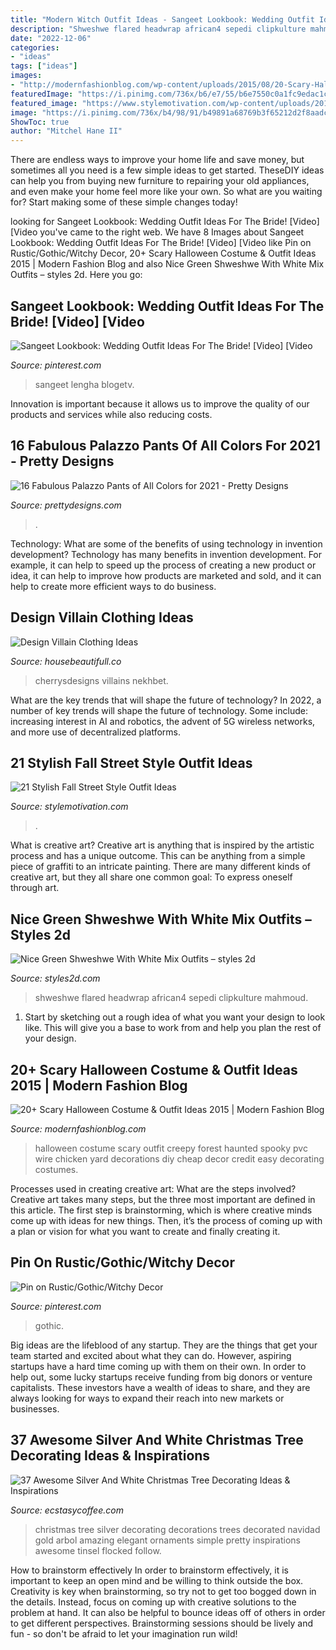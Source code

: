```yaml
---
title: "Modern Witch Outfit Ideas - Sangeet Lookbook: Wedding Outfit Ideas For The Bride! [video] [video"
description: "Shweshwe flared headwrap african4 sepedi clipkulture mahmoud"
date: "2022-12-06"
categories:
- "ideas"
tags: ["ideas"]
images:
- "http://modernfashionblog.com/wp-content/uploads/2015/08/20-Scary-Halloween-Costume-Outfit-Ideas-2015-21.jpg"
featuredImage: "https://i.pinimg.com/736x/b6/e7/55/b6e7550c0a1fc9edac1c6b57ee183676.jpg"
featured_image: "https://www.stylemotivation.com/wp-content/uploads/2013/10/21-Stylish-Fall-Street-Style-Outfit-Ideas-18.jpg"
image: "https://i.pinimg.com/736x/b4/98/91/b49891a68769b3f65212d2f8aadc6386.jpg"
ShowToc: true
author: "Mitchel Hane II"
---
```



There are endless ways to improve your home life and save money, but sometimes all you need is a few simple ideas to get started. TheseDIY ideas can help you from buying new furniture to repairing your old appliances, and even make your home feel more like your own. So what are you waiting for? Start making some of these simple changes today!

	

		
looking for Sangeet Lookbook: Wedding Outfit Ideas For The Bride! [Video] [Video you've came to the right web. We have 8 Images about Sangeet Lookbook: Wedding Outfit Ideas For The Bride! [Video] [Video like Pin on Rustic/Gothic/Witchy Decor, 20+ Scary Halloween Costume &amp; Outfit Ideas 2015 | Modern Fashion Blog and also Nice Green Shweshwe With White Mix Outfits – styles 2d. Here you go:
		
    
## Sangeet Lookbook: Wedding Outfit Ideas For The Bride! [Video] [Video

<img loading=lazy src="https://i.pinimg.com/736x/b6/e7/55/b6e7550c0a1fc9edac1c6b57ee183676.jpg" onerror="this.onerror=null;this.src='https://tse4.mm.bing.net/th?id=OIP.K1EolM99gMZIBC7198h8dgHaNK&amp;pid=15.1';" alt="Sangeet Lookbook: Wedding Outfit Ideas For The Bride! [Video] [Video">

_Source: pinterest.com_

>sangeet lengha blogetv. 

	

Innovation is important because it allows us to improve the quality of our products and services while also reducing costs.

    
## 16 Fabulous Palazzo Pants Of All Colors For 2021 - Pretty Designs

<img loading=lazy src="https://www.prettydesigns.com/wp-content/uploads/2014/05/Purple-Palazzo-Pants.jpg" onerror="this.onerror=null;this.src='https://tse4.mm.bing.net/th?id=OIP.5GAitGMjSux1nCf1EFfYigHaLA&amp;pid=15.1';" alt="16 Fabulous Palazzo Pants of All Colors for 2021 - Pretty Designs">

_Source: prettydesigns.com_

>. 

	

Technology: What are some of the benefits of using technology in invention development?
Technology has many benefits in invention development. For example, it can help to speed up the process of creating a new product or idea, it can help to improve how products are marketed and sold, and it can help to create more efficient ways to do business.

    
## Design Villain Clothing Ideas

<img loading=lazy src="https://i.pinimg.com/736x/9c/51/29/9c5129e4b675a9f2c1b2e7001a6e0732.jpg" onerror="this.onerror=null;this.src='https://tse2.mm.bing.net/th?id=OIP.geG2DmN5VJYKTWnnHmgu1QHaLt&amp;pid=15.1';" alt="Design Villain Clothing Ideas">

_Source: housebeautifull.co_

>cherrysdesigns villains nekhbet. 

	

What are the key trends that will shape the future of technology?
In 2022, a number of key trends will shape the future of technology. Some include: increasing interest in AI and robotics, the advent of 5G wireless networks, and more use of decentralized platforms.

    
## 21 Stylish Fall Street Style Outfit Ideas

<img loading=lazy src="https://www.stylemotivation.com/wp-content/uploads/2013/10/21-Stylish-Fall-Street-Style-Outfit-Ideas-18.jpg" onerror="this.onerror=null;this.src='https://tse3.mm.bing.net/th?id=OIP.R93bA4Cn8XD2wg9B5MkzqQHaLH&amp;pid=15.1';" alt="21 Stylish Fall Street Style Outfit Ideas">

_Source: stylemotivation.com_

>. 

	

What is creative art?
Creative art is anything that is inspired by the artistic process and has a unique outcome. This can be anything from a simple piece of graffiti to an intricate painting. There are many different kinds of creative art, but they all share one common goal: To express oneself through art.

    
## Nice Green Shweshwe With White Mix Outfits – Styles 2d

<img loading=lazy src="https://styles2d.com/wp-content/uploads/2019/12/screenshot-1570633551n84kg.png" onerror="this.onerror=null;this.src='https://tse3.mm.bing.net/th?id=OIP.PG9wd9XhVqHsnybdR3BPxgHaJJ&amp;pid=15.1';" alt="Nice Green Shweshwe With White Mix Outfits – styles 2d">

_Source: styles2d.com_

>shweshwe flared headwrap african4 sepedi clipkulture mahmoud. 

	

1. Start by sketching out a rough idea of what you want your design to look like. This will give you a base to work from and help you plan the rest of your design.

    
## 20+ Scary Halloween Costume &amp; Outfit Ideas 2015 | Modern Fashion Blog

<img loading=lazy src="http://modernfashionblog.com/wp-content/uploads/2015/08/20-Scary-Halloween-Costume-Outfit-Ideas-2015-21.jpg" onerror="this.onerror=null;this.src='https://tse4.mm.bing.net/th?id=OIP.VezVVrbdcc7zuNLX-l0iGAAAAA&amp;pid=15.1';" alt="20+ Scary Halloween Costume &amp; Outfit Ideas 2015 | Modern Fashion Blog">

_Source: modernfashionblog.com_

>halloween costume scary outfit creepy forest haunted spooky pvc wire chicken yard decorations diy cheap decor credit easy decorating costumes. 

	

Processes used in creating creative art: What are the steps involved?
Creative art takes many steps, but the three most important are defined in this article. The first step is brainstorming, which is where creative minds come up with ideas for new things. Then, it’s the process of coming up with a plan or vision for what you want to create and finally creating it.

    
## Pin On Rustic/Gothic/Witchy Decor

<img loading=lazy src="https://i.pinimg.com/736x/b4/98/91/b49891a68769b3f65212d2f8aadc6386.jpg" onerror="this.onerror=null;this.src='https://tse3.mm.bing.net/th?id=OIP.U6kAkkLCh5UpojRKNCR-HgHaLH&amp;pid=15.1';" alt="Pin on Rustic/Gothic/Witchy Decor">

_Source: pinterest.com_

>gothic. 

	

Big ideas are the lifeblood of any startup. They are the things that get your team started and excited about what they can do. However, aspiring startups have a hard time coming up with them on their own. In order to help out, some lucky startups receive funding from big donors or venture capitalists. These investors have a wealth of ideas to share, and they are always looking for ways to expand their reach into new markets or businesses.

    
## 37 Awesome Silver And White Christmas Tree Decorating Ideas &amp; Inspirations

<img loading=lazy src="http://www.ecstasycoffee.com/wp-content/uploads/2016/10/Amazing-silver-design-Christmas-tree.jpg" onerror="this.onerror=null;this.src='https://tse2.mm.bing.net/th?id=OIP.s0XH4PnRfIp73_5ksHz5mQHaMM&amp;pid=15.1';" alt="37 Awesome Silver And White Christmas Tree Decorating Ideas &amp; Inspirations">

_Source: ecstasycoffee.com_

>christmas tree silver decorating decorations trees decorated navidad gold arbol amazing elegant ornaments simple pretty inspirations awesome tinsel flocked follow. 

	

How to brainstorm effectively
In order to brainstorm effectively, it is important to keep an open mind and be willing to think outside the box. Creativity is key when brainstorming, so try not to get too bogged down in the details. Instead, focus on coming up with creative solutions to the problem at hand. It can also be helpful to bounce ideas off of others in order to get different perspectives. Brainstorming sessions should be lively and fun - so don't be afraid to let your imagination run wild!

